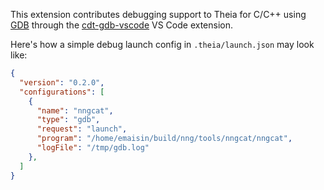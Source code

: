 This extension contributes debugging support to Theia for C/C++ using
[GDB](https://www.gnu.org/software/gdb/) through the
[cdt-gdb-vscode](https://github.com/eclipse-cdt/cdt-gdb-vscode) VS Code
extension.

Here's how a simple debug launch config in `.theia/launch.json` may look like:

```json
{
  "version": "0.2.0",
  "configurations": [
    {
      "name": "nngcat",
      "type": "gdb",
      "request": "launch",
      "program": "/home/emaisin/build/nng/tools/nngcat/nngcat",
      "logFile": "/tmp/gdb.log"
    },
  ]
}
```
